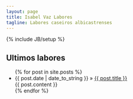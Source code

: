 ```yaml
---
layout: page
title: Isabel Vaz Labores
tagline: Labores caseiros albicastrenses
---
```

{% include JB/setup %}

## Ultimos labores

<ul class="posts">
  {% for post in site.posts %}
    <li><span>{{ post.date | date_to_string }}</span> &raquo; <a href="{{ BASE_PATH }}{{ post.url }}">{{ post.title }}</a>
    <br />
    {{ post.content }}
    <br />
    </li>
  {% endfor %}
</ul>
